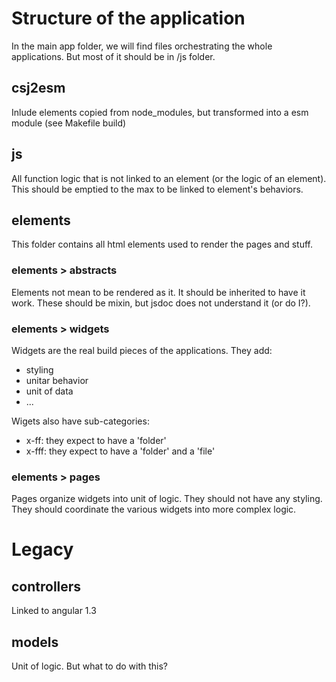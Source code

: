 # Structure of the application

In the main app folder, we will find files orchestrating the whole applications. But most of it should be in /js folder.

## csj2esm

Inlude elements copied from node_modules, but transformed into a esm module (see Makefile build)

## js

All function logic that is not linked to an element (or the logic of an element).
This should be emptied to the max to be linked to element's behaviors.

## elements

This folder contains all html elements used to render the pages and stuff.

### elements > abstracts

Elements not mean to be rendered as it. It should be inherited to have it work.
These should be mixin, but jsdoc does not understand it (or do I?).

### elements > widgets

Widgets are the real build pieces of the applications. They add:
- styling
- unitar behavior
- unit of data
- ...

Wigets also have sub-categories:
- x-ff: they expect to have a 'folder'
- x-fff: they expect to have a 'folder' and a 'file'

### elements > pages

Pages organize widgets into unit of logic. They should not have any styling. They should coordinate the various widgets into more complex logic.


# Legacy

## controllers
Linked to angular 1.3

## models
Unit of logic. But what to do with this?
